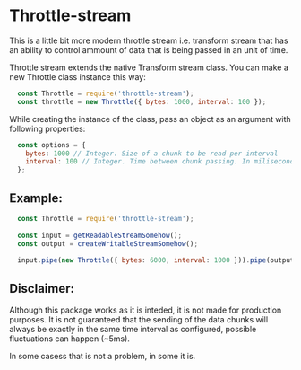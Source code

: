# Throttle-stream
This is a little bit more modern throttle stream i.e. transform stream that has an ability to control ammount of data that is being passed in an unit of time.

Throttle stream extends the native Transform stream class. You can make a new Throttle class instance this way:

```javascript
  const Throttle = require('throttle-stream');
  const throttle = new Throttle({ bytes: 1000, interval: 100 });
```
While creating the instance of the class, pass an object as an argument with following properties:

```javascript
  const options = {
    bytes: 1000 // Integer. Size of a chunk to be read per interval
    interval: 100 // Integer. Time between chunk passing. In miliseconds.
  };
```
## Example:
```javascript
  const Throttle = require('throttle-stream');
  
  const input = getReadableStreamSomehow();
  const output = createWritableStreamSomehow();
  
  input.pipe(new Throttle({ bytes: 6000, interval: 1000 })).pipe(output);

```
## Disclaimer:
Although this package works as it is inteded, it is not made for production purposes. It is not guaranteed that the sending of the data chunks will always be exactly in the same time interval as configured, possible fluctuations can happen (~5ms).

In some casess that is not a problem, in some it is.

